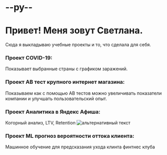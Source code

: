# --py--

# Привет! Меня зовут Светлана.

Сюда я выкладываю учебные проекты и то, что сделала для себя.

### Проект COVID-19:
Показывает выбранные страны с графиком заражений.

### Проект AB тест крупного интернет магазина:
Показываем как с помощью АВ тестов можно увеличивать показатели компании и улучшать пользовательский опыт.

### Проект Аналитика в Яндекс Афиша:
Когорный анализ, LTV, Retention
<img src="https://cdn1.radikalno.ru/uploads/2020/10/7/030ac32a2973eedfa3bb5b19aecec725-full.jpg" alt="альтернативный текст">

### Проект ML прогноз вероятности оттока клиента:
Машинное обучение для предсказания ухода клинта финтнес клуба
